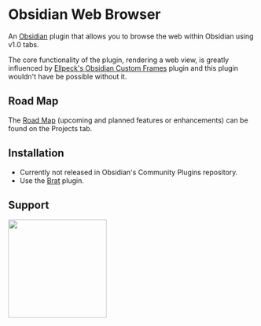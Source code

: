 # Obsidian Web Browser
An [Obsidian](https://obsidian.md/) plugin that allows you to browse the web within Obsidian using v1.0 tabs.

The core functionality of the plugin, rendering a web view, is greatly influenced by [Ellpeck's Obsidian Custom Frames](https://github.com/Ellpeck/ObsidianCustomFrames) plugin and this plugin wouldn't have be possible without it.

## Road Map
The [Road Map](https://github.com/users/Trikzon/projects/3/) (upcoming and planned features or enhancements) can be found on the Projects tab.

## Installation
- Currently not released in Obsidian's Community Plugins repository.
- Use the [Brat](https://github.com/TfTHacker/obsidian42-brat) plugin.

## Support
[<img src="https://user-images.githubusercontent.com/14358394/115450238-f39e8100-a21b-11eb-89d0-fa4b82cdbce8.png" width="200">](https://ko-fi.com/trikzon)
